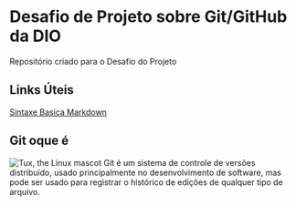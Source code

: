# Desafio de Projeto sobre Git/GitHub da DIO
Repositório criado para o Desafio do Projeto

## Links Úteis
[Sintaxe Basica Markdown](https://www.markdownguide.org/basic-syntax/)

## Git oque é

![Tux, the Linux mascot](https://guide.quickscrum.com/wp-content/uploads/2018/09/git-guide.png)
Git é um sistema de controle de versões distribuído, usado principalmente no desenvolvimento de software, 
mas pode ser usado para registrar o histórico de edições de qualquer tipo de arquivo.
